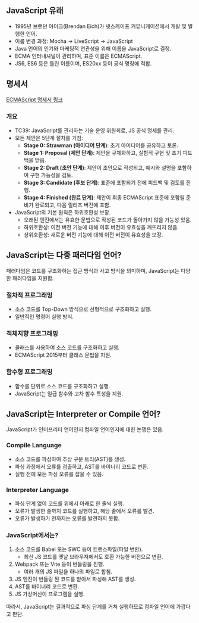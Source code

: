 ## JavaScript 유래
- 1995년 브랜던 아이크(Brendan Eich)가 넷스케이프 커뮤니케이션에서 개발 및 발행한 언어.
- 이름 변경 과정: Mocha -> LiveScript -> JavaScript
- Java 언어의 인기와 마케팅적 연관성을 위해 이름을 JavaScript로 결정.
- ECMA 인터내셔널이 관리하며, 표준 이름은 ECMAScript.
- JS6, ES6 등은 틀린 이름이며, ES20xx 등이 공식 명칭에 적합.

## 명세서
[ECMAScript 명세서 링크](https://262.ecma-international.org/)

### 개요
- TC39: JavaScript를 관리하는 기술 운영 위원회로, JS 공식 명세를 관리.
- 모든 제안은 5단계 절차를 거침:
    - **Stage 0: Strawman (아이디어 단계)**: 초기 아이디어를 공유하고 토론.
    - **Stage 1: Proposal (제안 단계)**: 제안을 구체화하고, 실험적 구현 및 초기 피드백을 받음.
    - **Stage 2: Draft (초안 단계)**: 제안이 초안으로 작성되고, 예시와 설명을 포함하여 구현 가능성을 검토.
    - **Stage 3: Candidate (후보 단계)**: 표준에 포함되기 전에 피드백 및 검토를 진행.
    - **Stage 4: Finished (완료 단계)**: 제안이 최종 ECMAScript 표준에 포함될 준비가 완료되고, 다음 릴리즈 버전에 포함.
- JavaScript의 기본 원칙은 하위호환성 보장.
    - 오래된 엔진에서는 유효한 문법으로 작성된 코드가 돌아가지 않을 가능성 있음.
    - 하위호환성: 이전 버전 기능에 대해 이후 버전이 유효성을 깨뜨리지 않음.
    - 상위호환성: 새로운 버전 기능에 대해 이전 버전이 유효성을 보장.

## JavaScript는 다중 패러다임 언어?
패러다임은 코드를 구조화하는 접근 방식과 사고 방식을 의미하며, JavaScript는 다양한 패러다임을 지원함.

### 절차적 프로그래밍
- 소스 코드를 Top-Down 방식으로 선형적으로 구조화하고 실행.
- 일반적인 명령어 실행 방식.

### 객체지향 프로그래밍
- 클래스를 사용하여 소스 코드를 구조화하고 실행.
- ECMAScript 2015부터 클래스 문법을 지원.

### 함수형 프로그래밍
- 함수를 단위로 소스 코드를 구조화하고 실행.
- JavaScript는 일급 함수와 고차 함수 특성을 지원.

## JavaScript는 Interpreter or Compile 언어?
JavaScript가 인터프리터 언어인지 컴파일 언어인지에 대한 논쟁은 있음.

### Compile Language
- 소스 코드를 파싱하여 추상 구문 트리(AST)를 생성.
- 파싱 과정에서 오류를 검출하고, AST를 바이너리 코드로 변환.
- 실행 전에 모든 파싱 오류를 잡을 수 있음.

### Interpreter Language
- 파싱 단계 없이 코드를 위에서 아래로 한 줄씩 실행.
- 오류가 발생한 줄까지 코드를 실행하고, 해당 줄에서 오류를 발견.
- 오류가 발생하기 전까지는 오류를 발견하지 못함.

### JavaScript에서는?
1. 소스 코드를 Babel 또는 SWC 등이 트랜스파일(파일 변환).
    - 최신 JS 코드를 옛날 브라우저에서도 호환 가능한 버전으로 변환.
2. Webpack 또는 Vite 등이 번들링을 진행.
    - 여러 개의 JS 파일을 하나의 파일로 합침.
3. JS 엔진이 번들링 된 코드를 받아서 파싱해 AST를 생성.
4. AST를 바이너리 코드로 변환.
5. JS 가상머신이 프로그램을 실행.

따라서, JavaScript는 결과적으로 파싱 단계를 거쳐 실행하므로 컴파일 언어에 가깝다고 판단.